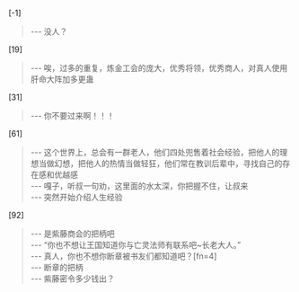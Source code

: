 
[-1] 
>--- 没人？<br>

[19] 
>--- 唉，过多的重复，炼金工会的庞大，优秀将领，优秀商人，对真人使用肝命大阵加多更蛊<br>

[31] 
>--- 你不要过来啊！！！<br>

[61] 
>--- 这个世界上，总会有一群老人，他们四处兜售着社会经验，把他人的理想当做幻想，把他人的热情当做轻狂，他们常在教训后辈中，寻找自己的存在感和优越感<br>
>--- 嘎子，听叔一句劝，这里面的水太深，你把握不住，让叔来<br>
>--- 突然开始介绍人生经验<br>

[92] 
>--- 是紫藤商会的把柄吧<br>
>--- “你也不想让王国知道你与亡灵法师有联系吧~长老大人。”<br>
>--- 真人，你也不想你断章被书友们都知道吧？[fn=4]<br>
>--- 断章的把柄<br>
>--- 紫藤密令多少钱出？<br>
